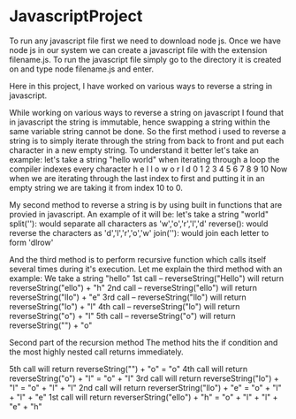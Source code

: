 # JavascriptProject

To run any javascript file first we need to download node js.
Once we have node js in our system we can create a javascript file with the extension filename.js.
To run the javascript file simply go to the directory it is created on and type node filename.js and enter.

Here in this project, I have worked on various ways to reverse a string in javascript.

While working on various ways to reverse a string on javascript I found that in javascript the string is immutable, hence swapping a string within the same variable string cannot be done.
So the first method i used to reverse a string is to simply iterate through the string from back to front and put each character in a new empty string.
To understand it better let's take an example:
let's take a string "hello world"
when iterating through a loop the compiler indexes every character 
h e l l o   w o r l d
0 1 2 3 4 5 6 7 8 9 10
Now when we are iterating through the last index to first and putting it in an empty string we are taking it from index 10 to 0.

My second method to reverse a string is by using built in functions that are provied in javascript.
An example of it will be:
let's take a string "world"
split(''): would separate all characters as 'w','o','r','l','d'
reverse(): would reverse the characters as 'd','l','r','o','w'
join(''): would join each letter to form 'dlrow'

And the third method is to perform recursive function which calls itself several times during it's execution.
Let me explain the third method with an example:
We take a string "hello" 
1st call – reverseString("Hello")   will return   reverseString("ello")           + "h"
2nd call – reverseString("ello")    will return   reverseString("llo")            + "e"
3rd call – reverseString("llo")     will return   reverseString("lo")             + "l"
4th call – reverseString("lo")      will return   reverseString("o")              + "l"
5th call – reverseString("o")       will return   reverseString("")               + "o"

Second part of the recursion method
The method hits the if condition and the most highly nested call returns immediately.

5th call will return reverseString("") + "o" = "o"
4th call will return reverseString("o") + "l" = "o" + "l"
3rd call will return reverseString("lo") + "l" = "o" + "l" + "l"
2nd call will return reverserString("llo") + "e" = "o" + "l" + "l" + "e"
1st call will return reverserString("ello") + "h" = "o" + "l" + "l" + "e" + "h" 
